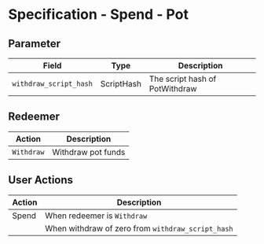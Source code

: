 # Specification - Spend - Pot

## Parameter

| Field                  | Type       | Description                    |
| ---------------------- | ---------- | ------------------------------ |
| `withdraw_script_hash` | ScriptHash | The script hash of PotWithdraw |

## Redeemer

| Action     | Description        |
| ---------- | ------------------ |
| `Withdraw` | Withdraw pot funds |

## User Actions

| Action | Description                                       |
| ------ | ------------------------------------------------- |
| Spend  | When redeemer is `Withdraw`                       |
|        | When withdraw of zero from `withdraw_script_hash` |
